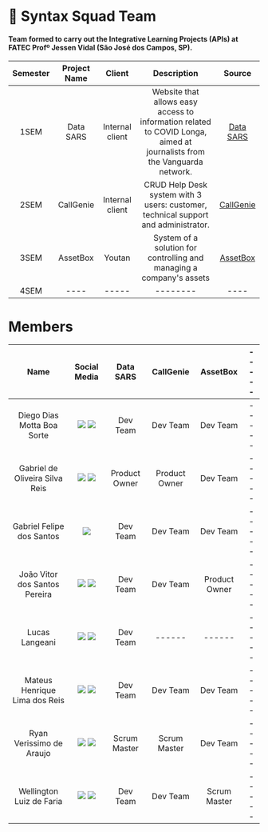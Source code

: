 # 👥 Syntax Squad Team 
#### Team formed to carry out the Integrative Learning Projects (APIs) at FATEC Profº Jessen Vidal (São José dos Campos, SP).

|    Semester    |    Project Name      |                           Client                         |                           Description                         |  Source  |
| :----------: | :-----------: | :----------------------------------------------------------: | :----------------------------------------------------------: | :------------------:|
|  1SEM | Data SARS  | Internal client | Website that allows easy access to information related to COVID Longa, aimed at journalists from the Vanguarda network. | [Data SARS](https://github.com/Grupo-Syntax-Squad/API)
|  2SEM | CallGenie  | Internal client | CRUD Help Desk system with 3 users: customer, technical support and administrator. | [CallGenie](https://github.com/Grupo-Syntax-Squad/CallGenie) |
|  3SEM | AssetBox | Youtan | System of a solution for controlling and managing a company's assets | [AssetBox](https://github.com/Grupo-Syntax-Squad/AssetBox) |
|  4SEM | ---- | ----- | -------- | ---- |

# Members
|      Name      |                           Social Media                             |                 Data SARS                   |      CallGenie     |   AssetBox  | ----- |
| :--------------: | :----------------------------------------------------------: | :---------------------------------------------: | :----------------: | :-----------:|:-----------:|
| Diego Dias Motta Boa Sorte  | <a href="https://github.com/diegoboasorte"><img src="https://img.shields.io/badge/GitHub-100000?style=for-the-badge&logo=github&logoColor=white"></a> <a href="https://www.linkedin.com/in/diegoboasorte"><img src="https://img.shields.io/badge/LinkedIn-0077B5?style=for-the-badge&logo=linkedin&logoColor=white"></a> | Dev Team | Dev Team | Dev Team |----- |
|  Gabriel de Oliveira Silva Reis  | <a href="https://github.com/b4hia"><img src="https://img.shields.io/badge/GitHub-100000?style=for-the-badge&logo=github&logoColor=white"></a> <a href="https://www.linkedin.com/in/b4hia"><img src="https://img.shields.io/badge/LinkedIn-0077B5?style=for-the-badge&logo=linkedin&logoColor=white"></a> | Product Owner | Product Owner | Dev Team |----- |
| Gabriel Felipe dos Santos  | <a href="https://github.com/gabrielfsantos99"><img src="https://img.shields.io/badge/GitHub-100000?style=for-the-badge&logo=github&logoColor=white"></a> | Dev Team | Dev Team | Dev Team |----- |
| João Vitor dos Santos Pereira  | <a href="https://github.com/JaovitoP"><img src="https://img.shields.io/badge/GitHub-100000?style=for-the-badge&logo=github&logoColor=white"></a> <a href="https://www.linkedin.com/in/joaopereira18/"><img src="https://img.shields.io/badge/LinkedIn-0077B5?style=for-the-badge&logo=linkedin&logoColor=white"></a> | Dev Team | Dev Team | Product Owner |----- |
| Lucas Langeani                 | <a href="https://github.com/langeanith"><img src="https://img.shields.io/badge/GitHub-100000?style=for-the-badge&logo=github&logoColor=white"></a> <a href="https://br.linkedin.com/in/lucaslangeani"><img src="https://img.shields.io/badge/LinkedIn-0077B5?style=for-the-badge&logo=linkedin&logoColor=white"></a> | Dev Team | ------ | ------ |----- |
| Mateus Henrique Lima dos Reis | <a href="https://github.com/mhlreis"><img src="https://img.shields.io/badge/GitHub-100000?style=for-the-badge&logo=github&logoColor=white"></a> <a href="https://br.linkedin.com/in/mhlreis"><img src="https://img.shields.io/badge/LinkedIn-0077B5?style=for-the-badge&logo=linkedin&logoColor=white"></a> | Dev Team | Dev Team | Dev Team |----- |
|  Ryan Verissimo de Araujo    | <a href="https://github.com/ryandaraujo"><img src="https://img.shields.io/badge/GitHub-100000?style=for-the-badge&logo=github&logoColor=white"></a> <a href="https://www.linkedin.com/in/ryan-verissimo-de-araujo-910925239/"><img src="https://img.shields.io/badge/LinkedIn-0077B5?style=for-the-badge&logo=linkedin&logoColor=white"></a> | Scrum Master | Scrum Master | Dev Team |----- |
| Wellington Luiz de Faria   | <a href="https://github.com/WellingtonLFaria"><img src="https://img.shields.io/badge/GitHub-100000?style=for-the-badge&logo=github&logoColor=white"></a> <a href="https://br.linkedin.com/in/wellington-luiz-de-faria-92007425b"><img src="https://img.shields.io/badge/LinkedIn-0077B5?style=for-the-badge&logo=linkedin&logoColor=white"></a> | Dev Team | Dev Team | Scrum Master |----- |
